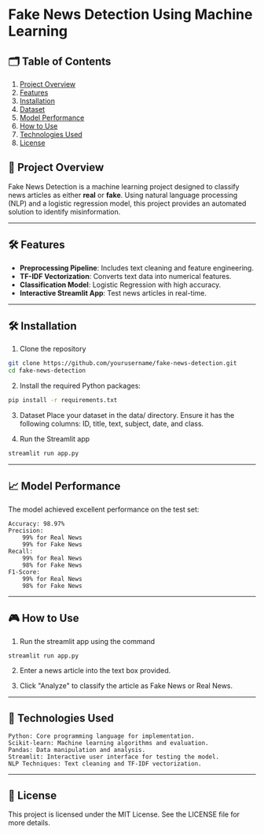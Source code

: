 # Fake News Detection Using Machine Learning

## 🗂️ Table of Contents

1. [Project Overview](#project-overview)
2. [Features](#features)
3. [Installation](#installation)
4. [Dataset](#dataset)
5. [Model Performance](#model-performance)
6. [How to Use](#how-to-use)
7. [Technologies Used](#technologies-used)
8. [License](#license)


## 📖 Project Overview

Fake News Detection is a machine learning project designed to classify news articles as either **real** or **fake**. Using natural language processing (NLP) and a logistic regression model, this project provides an automated solution to identify misinformation.

---

## 🛠️ Features

- **Preprocessing Pipeline**: Includes text cleaning and feature engineering.
- **TF-IDF Vectorization**: Converts text data into numerical features.
- **Classification Model**: Logistic Regression with high accuracy.
- **Interactive Streamlit App**: Test news articles in real-time.

---

## 🛠️ Installation

1. Clone the repository

```bash
git clone https://github.com/yourusername/fake-news-detection.git
cd fake-news-detection
```

2. Install the required Python packages:

``` bash
pip install -r requirements.txt
```

3. Dataset
    Place your dataset in the data/ directory. Ensure it has the following columns:
    ID, title, text, subject, date, and class.

4. Run the Streamlit app

```bash
streamlit run app.py
```

---

## 📈 Model Performance

The model achieved excellent performance on the test set:

    Accuracy: 98.97%
    Precision:
        99% for Real News
        99% for Fake News
    Recall:
        99% for Real News
        98% for Fake News
    F1-Score:
        99% for Real News
        98% for Fake News


---

## 🎮 How to Use

1. Run the streamlit app using the command

```bash
streamlit run app.py
```

2. Enter a news article into the text box provided.

3. Click "Analyze" to classify the article as Fake News or Real News.

---

## 🧰 Technologies Used

    Python: Core programming language for implementation.
    Scikit-learn: Machine learning algorithms and evaluation.
    Pandas: Data manipulation and analysis.
    Streamlit: Interactive user interface for testing the model.
    NLP Techniques: Text cleaning and TF-IDF vectorization.

---

## 📜 License

This project is licensed under the MIT License. See the LICENSE file for more details.